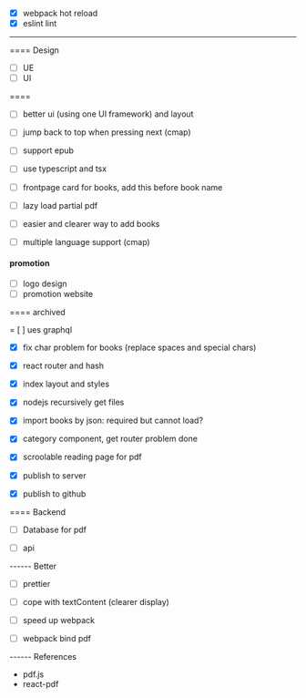 

- [x] webpack hot reload
- [x] eslint lint

------

==== Design
- [ ] UE
- [ ] UI

====



- [ ] better ui (using one UI framework) and layout
- [ ] jump back to top when pressing next (cmap)
- [ ] support epub
- [ ] use typescript and tsx
- [ ] frontpage card for books, add this before book name
- [ ] lazy load partial pdf
 

- [ ] easier and clearer way to add books

- [ ] multiple language support (cmap)

#### promotion

- [ ] logo design
- [ ] promotion website

==== archived

= [ ] ues graphql

- [x] fix char problem for books (replace spaces and special chars)
- [x] react router and hash
- [x] index layout and styles
- [x] nodejs recursively get files
- [x] import books by json: required but cannot load?
- [x] category component, get router problem done
- [x] scroolable reading page for pdf
- [x] publish to server
- [x] publish to github


==== Backend
- [ ] Database for pdf
- [ ] api


------ Better

- [ ] prettier

- [ ] cope with textContent (clearer display)
- [ ] speed up webpack
- [ ] webpack bind pdf


------ References

- pdf.js
- react-pdf

